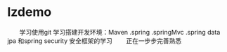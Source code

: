 # lzdemo
        学习使用git 学习搭建开发环境：Maven .spring .springMvc .spring data jpa 和spring security 安全框架的学习
        正在一步步完善熟悉
        
        
